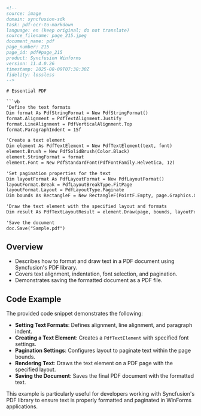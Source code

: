 ```html
<!--
source: image
domain: syncfusion-sdk
task: pdf-ocr-to-markdown
language: en (keep original; do not translate)
source_filename: page_215.jpeg
document_name: pdf
page_number: 215
page_id: pdf#page_215
product: Syncfusion Winforms
version: 11.4.0.26
timestamp: 2025-08-09T07:38:30Z
fidelity: lossless
-->

# Essential PDF

```vb
'Define the text formats
Dim format As PdfStringFormat = New PdfStringFormat()
format.Alignment = PdfTextAlignment.Justify
format.LineAlignment = PdfVerticalAlignment.Top
format.ParagraphIndent = 15f

'Create a text element
Dim element As PdfTextElement = New PdfTextElement(text, font)
element.Brush = New PdfSolidBrush(Color.Black)
element.StringFormat = format
element.Font = New PdfStandardFont(PdfFontFamily.Helvetica, 12)

'Set pagination properties for the text
Dim layoutFormat As PdfLayoutFormat = New PdfLayoutFormat()
layoutFormat.Break = PdfLayoutBreakType.FitPage
layoutFormat.Layout = PdfLayoutType.Paginate
Dim bounds As RectangleF = New RectangleF(PointF.Empty, page.Graphics.ClientSize)

'Draw the text element with the specified layout and formats
Dim result As PdfTextLayoutResult = element.Draw(page, bounds, layoutFormat)

'Save the document
doc.Save("Sample.pdf")
```

## Overview
- Describes how to format and draw text in a PDF document using Syncfusion's PDF library.
- Covers text alignment, indentation, font selection, and pagination.
- Demonstrates saving the formatted document as a PDF file.

## Code Example

The provided code snippet demonstrates the following:
- **Setting Text Formats**: Defines alignment, line alignment, and paragraph indent.
- **Creating a Text Element**: Creates a `PdfTextElement` with specified font settings.
- **Pagination Settings**: Configures layout to paginate text within the page bounds.
- **Rendering Text**: Draws the text element on a PDF page with the specified layout.
- **Saving the Document**: Saves the final PDF document with the formatted text.

This example is particularly useful for developers working with Syncfusion's PDF library to ensure text is properly formatted and paginated in WinForms applications.

<!-- tags: [Syncfusion, WinForms, PDF Library, Text Formatting, Pagination, PDF] keywords: [Syncfusion, WinForms, PDF, TextElement, Pagination, Layout, Formatting] -->
```